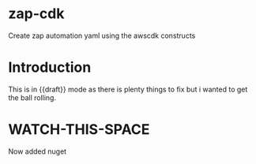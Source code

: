 # zap-cdk
Create zap automation yaml using the awscdk constructs

# Introduction
This is in {{draft}} mode as there is plenty things to fix but i wanted to get the ball rolling.

# WATCH-THIS-SPACE
Now added nuget